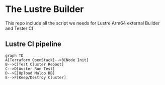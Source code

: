 # The Lustre Builder

This repo include all the script we needs for Lustre Arm64 external Builder and Tester CI

## Lustre CI pipeline

```mermaid
graph TD
A[Terraform OpenStack]-->B[Node Init]
B-->C[Test Cluster Reboot]
C-->D[Auster Run Test]
D-->E[Upload Maloo DB]
E-->F[Keep/Destroy Cluster]
```
